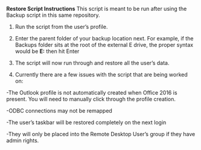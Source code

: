 <b>Restore Script Instructions</b>
This script is meant to be run after using the Backup script in this same repository.

1.	Run the script from the user’s profile.

2.	Enter the parent folder of your backup location next. For example, if the Backups folder sits at the root of the external E drive, the proper syntax would be <b>E:</b> then hit Enter

3.	The script will now run through and restore all the user’s data.

4.	Currently there are a few issues with the script that are being worked on:

-The Outlook profile is not automatically created when Office 2016 is present.  You will need to manually click through the profile creation.

-ODBC connections may not be remapped

-The user’s taskbar will be restored completely on the next login

-They will only be placed into the Remote Desktop User’s group if they have admin rights.
